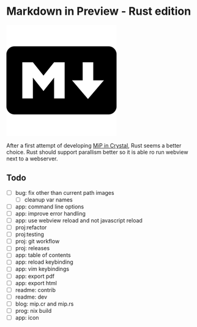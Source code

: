 # Markdown in Preview - Rust edition

![](markdown.png)

After a first attempt of developing [MiP in
Crystal](https://github.com/mipmip/mip.cr), Rust seems a better choice.  Rust
should support parallism better so it is able ro run webview next to a
webserver.



## Todo

- [ ] bug: fix other than current path images
  - [ ] cleanup var names

- [ ] app: command line options
- [ ] app: improve error handling
- [ ] app: use webview reload and not javascript reload
- [ ] proj:refactor
- [ ] proj:testing
- [ ] proj: git workflow
- [ ] proj: releases
- [ ] app: table of contents
- [ ] app: reload keybinding
- [ ] app: vim keybindings
- [ ] app: export pdf
- [ ] app: export html
- [ ] readme: contrib
- [ ] readme: dev
- [ ] blog: mip.cr and mip.rs
- [ ] prog: nix build
- [ ] app: icon
